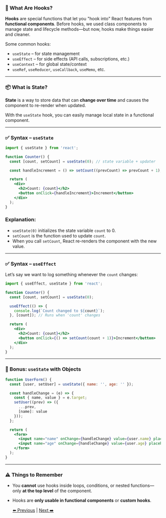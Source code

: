 ### 🧠 What Are Hooks?

**Hooks** are special functions that let you "hook into" React features from **functional components**. Before hooks, we used class components to manage state and lifecycle methods—but now, hooks make things easier and cleaner.

Some common hooks:

* `useState` – for state management
* `useEffect` – for side effects (API calls, subscriptions, etc.)
* `useContext` – for global state/context
* `useRef`, `useReducer`, `useCallback`, `useMemo`, etc.

---

### 📦 What is State?

**State** is a way to store data that can **change over time** and causes the component to re-render when updated.

With the `useState` hook, you can easily manage local state in a functional component.

---

### ✅ Syntax – `useState`

```jsx
import { useState } from 'react';

function Counter() {
  const [count, setCount] = useState(0); // state variable + updater

  const handleIncrement = () => setCount((prevCount) => prevCount + 1);

  return (
    <div>
      <h2>Count: {count}</h2>
      <button onClick={handleIncrement}>Increment</button>
    </div>
  );
}
```

### Explanation:

* `useState(0)` initializes the state variable `count` to 0.
* `setCount` is the function used to update `count`.
* When you call `setCount`, React re-renders the component with the new value.

---

### ✅ Syntax – `useEffect`

Let’s say we want to log something whenever the `count` changes:

```jsx
import { useEffect, useState } from 'react';

function Counter() {
  const [count, setCount] = useState(0);

  useEffect(() => {
    console.log(`Count changed to ${count}`);
  }, [count]); // Runs when 'count' changes

  return (
    <div>
      <h2>Count: {count}</h2>
      <button onClick={() => setCount(count + 1)}>Increment</button>
    </div>
  );
}
```

---

### 🧪 Bonus: `useState` with Objects

```jsx
function UserForm() {
  const [user, setUser] = useState({ name: '', age: '' });

  const handleChange = (e) => {
    const { name, value } = e.target;
    setUser((prev) => ({
      ...prev,
      [name]: value
    }));
  };

  return (
    <form>
      <input name="name" onChange={handleChange} value={user.name} placeholder="Name" />
      <input name="age" onChange={handleChange} value={user.age} placeholder="Age" />
    </form>
  );
}
```

---

### ⚠️ Things to Remember

* You **cannot** use hooks inside loops, conditions, or nested functions—only **at the top level** of the component.
* Hooks are **only usable in functional components** or **custom hooks**.


  [⬅️ Previous](https://github.com/your-username/your-repo/blob/main/previous-page.md) | [Next ➡️](https://github.com/your-username/your-repo/blob/main/next-page.md)



